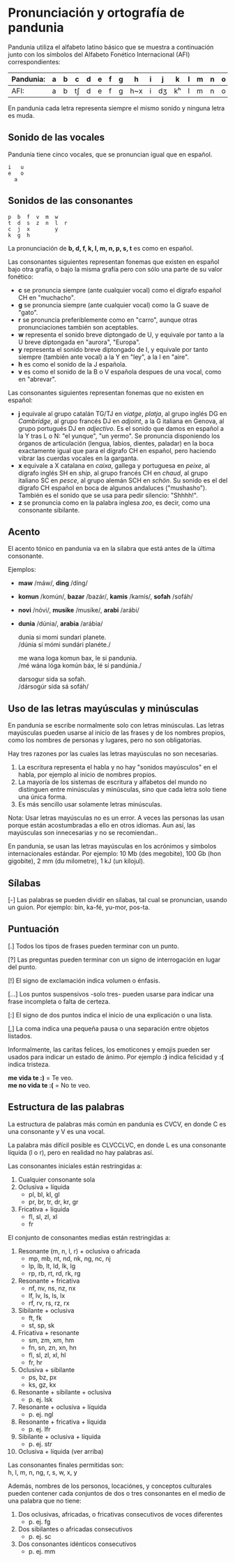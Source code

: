 # Pronunciación y ortografía de pandunia

Pandunia utiliza el alfabeto latino básico que se muestra a continuación junto
con los símbolos del Alfabeto Fonético Internacional (AFI) correspondientes:

| Pandunia: | a | b | c  | d | e | f | g | h   | i | j  | k  | l | m | n | o | p  | r   | s | t  | u | v | w | x | y | z |
|-----------|---|---|----|---|---|---|---|-----|---|----|----|---|---|---|---|----|-----|---|----|---|---|---|---|---|---|
| AFI:      | a | b | tʃ | d | e | f | g | h~x | i | dʒ | kʰ | l | m | n | o | pʰ | r~ɹ | s | tʰ | u | v | w~ʋ | ʃ | j | z~dz |

En pandunia cada letra representa siempre el mismo sonido y ninguna letra es
muda.

## Sonido de las vocales

Pandunia tiene cinco vocales, que se pronuncian igual que en español.

    i   u
    e   o
      a

## Sonidos de las consonantes

    p  b  f  v  m  w
    t  d  s  z  n  l  r
    c  j  x        y
    k  g  h

La pronunciación de **b, d, f, k, l, m, n, p, s, t** es como en español.

Las consonantes siguientes representan fonemas que existen en español bajo otra
grafía, o bajo la misma grafía pero con sólo una parte de su valor fonético:

- **c** se pronuncia siempre (ante cualquier vocal) como el dígrafo español CH
  en "muchacho".
- **g** se pronuncia siempre (ante cualquier vocal) como la G suave de "gato".
- **r** se pronuncia preferiblemente como en "carro", aunque otras
  pronunciaciones también son aceptables.
- **w** representa el sonido breve diptongado de U, y equivale por tanto a la U
  breve diptongada en "aurora", "Europa".
- **y** representa el sonido breve diptongado de I, y equivale por tanto
  siempre (también ante vocal) a la Y en "ley", a la I en "aire".
- **h** es como el sonido de la J española.
- **v** es como el sonido de la B o V española despues de una vocal, como en
  "abrevar".

Las consonantes siguientes representan fonemas que no existen en español:

- **j** equivale al grupo catalán TG/TJ en _viatge_, _platja_, al grupo inglés
  DG en _Cambridge_, al grupo francés DJ en _adjoint_, a la G italiana en
  Genova, al grupo portugués DJ en _adjectivo_. Es el sonido que damos en
  español a la Y tras L o N: "el yunque", "un yermo". Se pronuncia disponiendo
  los órganos de articulación (lengua, labios, dientes, paladar) en la boca
  exactamente igual que para el dígrafo CH en español, pero haciendo vibrar las
  cuerdas vocales en la garganta.
- **x** equivale a X catalana en _caixa_, gallega y portuguesa en _peixe_, al
  dígrafo inglés SH en _ship_, al grupo francés CH en _chaud_, al grupo
  italiano SC en _pesce_, al grupo alemán SCH en _schön_. Su sonido es el del
  dígrafo CH español en boca de algunos andaluces ("mushasho").  También es el
  sonido que se usa para pedir silencio: "Shhhh!".
- **z** se pronuncia como en la palabra inglesa _zoo_, es decir, como una
  consonante sibilante.

## Acento

El acento tónico en pandunia va en la sílabra que está antes de la última
consonante.

Ejemplos:

- **maw** /máw/, **ding** /díng/
- **komun** /komún/, **bazar** /bazár/, **kamis** /kamís/, **sofah** /sofáh/
- **novi** /nóvi/, **musike** /musíke/, **arabi** /arábi/
- **dunia** /dúnia/, **arabia** /arábia/

     dunia si momi sundari planete.  
    /dúnia sí mómi sundári planéte./

     me wana loga komun bax, le si pandunia.  
    /mé wána lóga komún báx, lé sí pandúnia./

     darsogur sida sa sofah.  
    /dársogúr sída sá sofáh/

## Uso de las letras mayúsculas y minúsculas

En pandunia se escribe normalmente solo con letras minúsculas.  Las letras
mayúsculas pueden usarse al inicio de las frases y de los nombres propios, como
los nombres de personas y lugares, pero no son obligatorias.

Hay tres razones por las cuales las letras mayúsculas no son necesarias.

1. La escritura representa el habla y no hay "sonidos mayúsculos" en el habla,
   por ejemplo al inicio de nombres propios.
2. La mayoría de los sistemas de escritura y alfabetos del mundo no distinguen
   entre minúsculas y minúsculas, sino que cada letra solo tiene una única
   forma.
3. Es más sencillo usar solamente letras minúsculas.

Nota: Usar letras mayúsculas no es un error. A veces las personas las usan
porque están acostumbradas a ello en otros idiomas. Aun así, las mayúsculas son
innecesarias y no se recomiendan..

En pandunia, se usan las letras mayúsculas en los acrónimos y símbolos
internacionales estándar. Por ejemplo: 10 Mb (des megobite), 100 Gb (hon
gigobite), 2 mm (du milometre), 1 kJ (un kilojul).

## Sílabas

[-] Las palabras se pueden dividir en sílabas, tal cual se pronuncian, usando
un guion. Por ejemplo: bin, ka-fé, yu-mor, pos-ta.

## Puntuación

[.] Todos los tipos de frases pueden terminar con un punto.

[?] Las preguntas pueden terminar con un signo de interrogación en lugar del punto.

[!] El signo de exclamación indica volumen o énfasis.

[...] Los puntos suspensivos -solo tres- pueden usarse para indicar una frase
incompleta o falta de certeza.

[:] El signo de dos puntos indica el inicio de una explicación o una lista.

[,] La coma indica una pequeña pausa o una separación entre objetos listados.

Informalmente, las caritas felices, los emoticones y emojis pueden ser usados
para indicar un estado de ánimo. Por ejemplo **:)** indica felicidad y **:(**
indica tristeza.

**me vida te :)**
= Te veo.  
**me no vida te :(**
= No te veo.

## Estructura de las palabras

La estructura de palabras más común en pandunia es CVCV, en donde C es una
consonante y V es una vocal.

La palabra más difícil posible es CLVCCLVC, en donde L es una consonante líquida
(l o r), pero en realidad no hay palabras así.

Las consonantes iniciales están restringidas a:

1. Cualquier consonante sola
2. Oclusiva + líquida
    - pl, bl, kl, gl
    - pr, br, tr, dr, kr, gr
3. Fricativa + líquida
    - fl, sl, zl, xl
    - fr

El conjunto de consonantes medias están restringidas a:

1. Resonante (m, n, l, r) + oclusiva o africada
    - mp, mb, nt, nd, nk, ng, nc, nj
    - lp, lb, lt, ld, lk, lg
    - rp, rb, rt, rd, rk, rg
2. Resonante + fricativa
    - nf, nv, ns, nz, nx
    - lf, lv, ls, ls, lx
    - rf, rv, rs, rz, rx
3. Sibilante + oclusiva
    - ft, fk
    - st, sp, sk
4. Fricativa + resonante
    - sm, zm, xm, hm
    - fn, sn, zn, xn, hn
    - fl, sl, zl, xl, hl
    - fr, hr
5. Oclusiva + sibilante
    - ps, bz, px
    - ks, gz, kx
6. Resonante + sibilante + oclusiva
    - p. ej. lsk
7. Resonante + oclusiva + líquida
    - p. ej. ngl
8. Resonante + fricativa + líquida
    - p. ej. lfr
9. Sibilante + oclusiva + líquida
    - p. ej. str
10. Oclusiva + líquida (ver arriba)

Las consonantes finales permitidas son:  
h, l, m, n, ng, r, s, w, x, y

Además, nombres de los personos, locaciónes, y conceptos culturales pueden contener
cada conjuntos de dos o tres consonantes en el medio de una palabra que no tiene:

1. Dos oclusivas, africadas, o fricativas consecutivos de voces diferentes
    - p. ej. fg
2. Dos sibilantes o africadas consecutivos
    - p. ej. sc
3. Dos consonantes idénticos consecutivos
    - p. ej. mm
